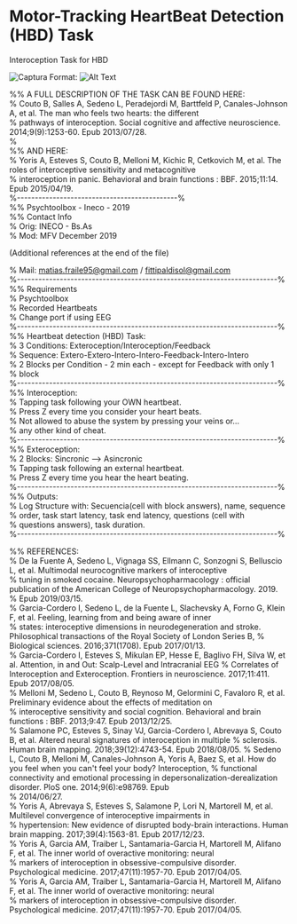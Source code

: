 # Motor-Tracking HeartBeat Detection (HBD) Task  
Interoception Task for HBD  

![Captura](https://user-images.githubusercontent.com/58863799/70832936-26896700-1dd5-11ea-83d9-3e0252b6a0f8.PNG)
Format: ![Alt Text](url)

%% A FULL DESCRIPTION OF THE TASK CAN BE FOUND HERE:  
% Couto B, Salles A, Sedeno L, Peradejordi M, Barttfeld P, Canales-Johnson A, et al. The man who feels two hearts: the different   
% pathways of interoception. Social cognitive and affective neuroscience. 2014;9(9):1253-60. Epub 2013/07/28.   
%  
%% AND HERE:  
% Yoris A, Esteves S, Couto B, Melloni M, Kichic R, Cetkovich M, et al. The roles of interoceptive sensitivity and metacognitive     
% interoception in panic. Behavioral and brain functions : BBF. 2015;11:14. Epub 2015/04/19.    
%---------------------------------------------%    
%% Psychtoolbox - Ineco - 2019  
%% Contact Info  
% Orig: INECO - Bs.As  
% Mod:  MFV December 2019  

(Additional references at the end of the file)  
  
%  Mail: matias.fraile95@gmail.com / fittipaldisol@gmail.com  
%-------------------------------------------------------------------------%  
%% Requirements  
%  Psychtoolbox  
%  Recorded Heartbeats  
%  Change port if using EEG   
%-------------------------------------------------------------------------%  
%% Heartbeat detection (HBD) Task:  
%  3 Conditions: Exteroception/Interoception/Feedback  
%  Sequence: Extero-Extero-Intero-Intero-Feedback-Intero-Intero  
%  2 Blocks per Condition - 2 min each - except for Feedback with only 1  
%  block  
%-------------------------------------------------------------------------%  
%% Interoception:   
%  Tapping task following your OWN heartbeat.   
%  Press Z every time you consider your heart beats.  
%  Not allowed to abuse the system by pressing your veins or...  
%  any other kind of cheat.  
%-------------------------------------------------------------------------%  
%% Exteroception:  
%  2 Blocks: Sincronic --> Asincronic   
%  Tapping task following an external heartbeat.  
%  Press Z every time you hear the heart beating.  
%-------------------------------------------------------------------------%  
%% Outputs:  
%  Log Structure with: Secuencia(cell with block answers), name, sequence  
%  order, task start latency, task end latency, questions (cell with  
%  questions answers), task duration.  
%-------------------------------------------------------------------------%  
  
%% REFERENCES:  
% De la Fuente A, Sedeno L, Vignaga SS, Ellmann C, Sonzogni S, Belluscio L, et al. Multimodal neurocognitive markers of interoceptive   
% tuning in smoked cocaine. Neuropsychopharmacology : official publication of the American College of Neuropsychopharmacology. 2019.   
% Epub 2019/03/15.  
% Garcia-Cordero I, Sedeno L, de la Fuente L, Slachevsky A, Forno G, Klein F, et al. Feeling, learning from and being aware of inner  
% states: interoceptive dimensions in neurodegeneration and stroke. Philosophical transactions of the Royal Society of London Series B, % Biological sciences. 2016;371(1708). Epub 2017/01/13.  
% Garcia-Cordero I, Esteves S, Mikulan EP, Hesse E, Baglivo FH, Silva W, et al. Attention, in and Out: Scalp-Level and Intracranial EEG  % Correlates of Interoception and Exteroception. Frontiers in neuroscience. 2017;11:411. Epub 2017/08/05.  
% Melloni M, Sedeno L, Couto B, Reynoso M, Gelormini C, Favaloro R, et al. Preliminary evidence about the effects of meditation on   
% interoceptive sensitivity and social cognition. Behavioral and brain functions : BBF. 2013;9:47. Epub 2013/12/25.  
% Salamone PC, Esteves S, Sinay VJ, Garcia-Cordero I, Abrevaya S, Couto B, et al. Altered neural signatures of interoception in multiple  % sclerosis. Human brain mapping. 2018;39(12):4743-54. Epub 2018/08/05. 
% Sedeno L, Couto B, Melloni M, Canales-Johnson A, Yoris A, Baez S, et al. How do you feel when you can't feel your body? Interoception,  % functional connectivity and emotional processing in depersonalization-derealization disorder. PloS one. 2014;9(6):e98769. Epub   
% 2014/06/27.  
% Yoris A, Abrevaya S, Esteves S, Salamone P, Lori N, Martorell M, et al. Multilevel convergence of interoceptive impairments in   
% hypertension: New evidence of disrupted body-brain interactions. Human brain mapping. 2017;39(4):1563-81. Epub 2017/12/23.  
% Yoris A, Garcia AM, Traiber L, Santamaria-Garcia H, Martorell M, Alifano F, et al. The inner world of overactive monitoring: neural   
% markers of interoception in obsessive-compulsive disorder. Psychological medicine. 2017;47(11):1957-70. Epub 2017/04/05.  
% Yoris A, Garcia AM, Traiber L, Santamaria-Garcia H, Martorell M, Alifano F, et al. The inner world of overactive monitoring: neural  
% markers of interoception in obsessive-compulsive disorder. Psychological medicine. 2017;47(11):1957-70. Epub 2017/04/05.  

